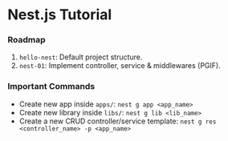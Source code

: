 # Nest.js Tutorial

### Roadmap

1. `hello-nest`: Default project structure.
2. `nest-01`: Implement controller, service & middlewares (PGIF).

### Important Commands

- Create new app inside `apps/`: `nest g app <app_name>`
- Create new library inside `libs/`: `nest g lib <lib_name>`
- Create a new CRUD controller/service template: `nest g res <controller_name> -p <app_name>`
